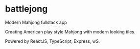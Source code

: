 # battlejong
Modern Mahjong fullstack app

Creating American play style Mahjong with modern looking tiles. 

Powered by ReactJS, TypeScript, Express, wS.
